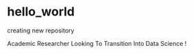 # hello_world
creating new repository

Academic Researcher Looking To Transition Into Data Science !
